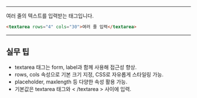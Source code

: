 
---

여러 줄의 텍스트를 입력받는 태그입니다.

```html
<textarea rows="4" cols="30">여러 줄 입력</textarea>
```

---

## 실무 팁
- textarea 태그는 form, label과 함께 사용해 접근성 향상.
- rows, cols 속성으로 기본 크기 지정, CSS로 자유롭게 스타일링 가능.
- placeholder, maxlength 등 다양한 속성 활용 가능.
- 기본값은 textarea 태그와 < /textarea > 사이에 입력.
